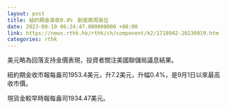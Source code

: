 ```yaml
---
layout: post
title: 紐約期金高收0.4%　創逾兩周高位
date: 2023-09-19 06:24:47.000000000 +08:00
link: https://news.rthk.hk/rthk/ch/component/k2/1718942-20230919.htm
categories: rthk
---
```


美元略為回落支持金價表現，投資者關注美國聯儲局議息結果。

紐約期金收市報每盎司1953.4美元，升7.2美元，升幅0.4%，是9月1日以來最高收市價。

現貨金較早時報每盎司1934.47美元。
